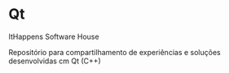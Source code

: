 # Qt
ItHappens Software House

Repositório para compartilhamento de experiências e soluções desenvolvidas cm Qt (C++) 
